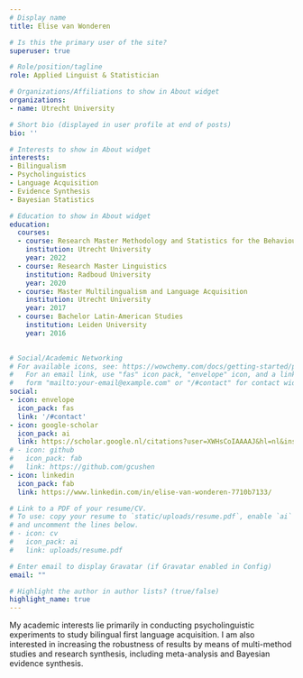```yaml
---
# Display name
title: Elise van Wonderen

# Is this the primary user of the site?
superuser: true

# Role/position/tagline
role: Applied Linguist & Statistician

# Organizations/Affiliations to show in About widget
organizations:
- name: Utrecht University

# Short bio (displayed in user profile at end of posts)
bio: ''

# Interests to show in About widget
interests:
- Bilingualism
- Psycholinguistics
- Language Acquisition
- Evidence Synthesis
- Bayesian Statistics

# Education to show in About widget
education:
  courses:
  - course: Research Master Methodology and Statistics for the Behavioural, Biomedical and Social Sciences
    institution: Utrecht University
    year: 2022
  - course: Research Master Linguistics
    institution: Radboud University
    year: 2020 
  - course: Master Multilingualism and Language Acquisition
    institution: Utrecht University
    year: 2017
  - course: Bachelor Latin-American Studies
    institution: Leiden University
    year: 2016 
    

# Social/Academic Networking
# For available icons, see: https://wowchemy.com/docs/getting-started/page-builder/#icons
#   For an email link, use "fas" icon pack, "envelope" icon, and a link in the
#   form "mailto:your-email@example.com" or "/#contact" for contact widget.
social:
- icon: envelope
  icon_pack: fas
  link: '/#contact'
- icon: google-scholar
  icon_pack: ai
  link: https://scholar.google.nl/citations?user=XWHsCoIAAAAJ&hl=nl&inst=7240083048524121927
# - icon: github
#   icon_pack: fab
#   link: https://github.com/gcushen
- icon: linkedin
  icon_pack: fab
  link: https://www.linkedin.com/in/elise-van-wonderen-7710b7133/

# Link to a PDF of your resume/CV.
# To use: copy your resume to `static/uploads/resume.pdf`, enable `ai` icons in `params.toml`, 
# and uncomment the lines below.
# - icon: cv
#   icon_pack: ai
#   link: uploads/resume.pdf

# Enter email to display Gravatar (if Gravatar enabled in Config)
email: ""

# Highlight the author in author lists? (true/false)
highlight_name: true
---
```


My academic interests lie primarily in conducting psycholinguistic experiments to study bilingual first language acquisition. I am also interested in increasing the robustness of results by means of multi-method studies and research synthesis, including meta-analysis and Bayesian evidence synthesis. 
